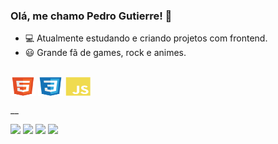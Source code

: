 ### Olá, me chamo Pedro Gutierre! 👋

- 💻 Atualmente estudando e criando projetos com frontend.
- 😃 Grande fã de games, rock e animes.

<div style="display: inline_block"><br>
  <img align="center" alt="HTML" height="30" width="40" src="https://raw.githubusercontent.com/devicons/devicon/master/icons/html5/html5-original.svg">
  <img align="center" alt="CSS" height="30" width="40" src="https://raw.githubusercontent.com/devicons/devicon/master/icons/css3/css3-original.svg">
  <img align="center" alt="Js" height="30" width="40" src="https://raw.githubusercontent.com/devicons/devicon/master/icons/javascript/javascript-plain.svg"
</div>

__

<div>
 <a href="https://www.instagram.com/pedro.gutierre.144/" target="_blank"><img src="https://img.shields.io/badge/-Instagram-%23E4405F?style=for-the-badge&logo=instagram&logoColor=white" target="_blank"></a>
 <a href = "mailto:ledrogutierre@gmail.com"><img src="https://img.shields.io/badge/-Gmail-%23333?style=for-the-badge&logo=gmail&logoColor=white" target="_blank"></a>
 <a href="https://www.linkedin.com/in/pedro-gutierre-152bb41ab/" target="_blank"><img src="https://img.shields.io/badge/-LinkedIn-%230077B5?style=for-the-badge&logo=linkedin&logoColor=white" target="_blank"></a>
<a hrfef=https://github.com/Pedro-Gutierre18" target="_blank"><img src="https://img.shields.io/badge/GitHub-100000?style=for-the-badge&logo=github&logoColor=white"></a>
</div>
